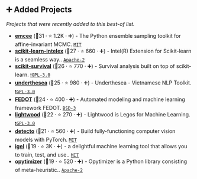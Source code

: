 ## ➕ Added Projects

_Projects that were recently added to this best-of list._

- <b><a href="https://github.com/dfm/emcee">emcee</a></b> (🥈31 ·  ⭐ 1.2K · ➕) - The Python ensemble sampling toolkit for affine-invariant MCMC. <code><a href="http://bit.ly/34MBwT8">MIT</a></code>
- <b><a href="https://github.com/intel/scikit-learn-intelex">scikit-learn-intelex</a></b> (🥈27 ·  ⭐ 660 · ➕) - Intel(R) Extension for Scikit-learn is a seamless way.. <code><a href="http://bit.ly/3nYMfla">Apache-2</a></code> <code><img src="https://git.io/JLy1F" style="display:inline;" width="13" height="13"></code>
- <b><a href="https://github.com/sebp/scikit-survival">scikit-survival</a></b> (🥈26 ·  ⭐ 770 · ➕) - Survival analysis built on top of scikit-learn. <code><a href="http://bit.ly/2M0xdwT">❗️GPL-3.0</a></code> <code><img src="https://git.io/JLy1F" style="display:inline;" width="13" height="13"></code>
- <b><a href="https://github.com/undertheseanlp/underthesea">underthesea</a></b> (🥉25 ·  ⭐ 980 · ➕) - Underthesea - Vietnamese NLP Toolkit. <code><a href="http://bit.ly/2M0xdwT">❗️GPL-3.0</a></code>
- <b><a href="https://github.com/nccr-itmo/FEDOT">FEDOT</a></b> (🥈24 ·  ⭐ 400 · ➕) - Automated modeling and machine learning framework FEDOT. <code><a href="http://bit.ly/3aKzpTv">BSD-3</a></code>
- <b><a href="https://github.com/mindsdb/lightwood">lightwood</a></b> (🥉22 ·  ⭐ 270 · ➕) - Lightwood is Legos for Machine Learning. <code><a href="http://bit.ly/2M0xdwT">❗️GPL-3.0</a></code> <code><img src="https://git.io/JLy1Q" style="display:inline;" width="13" height="13"></code>
- <b><a href="https://github.com/alankbi/detecto">detecto</a></b> (🥉21 ·  ⭐ 560 · ➕) - Build fully-functioning computer vision models with PyTorch. <code><a href="http://bit.ly/34MBwT8">MIT</a></code> <code><img src="https://git.io/JLy1Q" style="display:inline;" width="13" height="13"></code>
- <b><a href="https://github.com/nidhaloff/igel">igel</a></b> (🥉19 ·  ⭐ 3K · ➕) - a delightful machine learning tool that allows you to train, test, and use.. <code><a href="http://bit.ly/34MBwT8">MIT</a></code>
- <b><a href="https://github.com/gugarosa/opytimizer">opytimizer</a></b> (🥉19 ·  ⭐ 520 · ➕) - Opytimizer is a Python library consisting of meta-heuristic.. <code><a href="http://bit.ly/3nYMfla">Apache-2</a></code>

